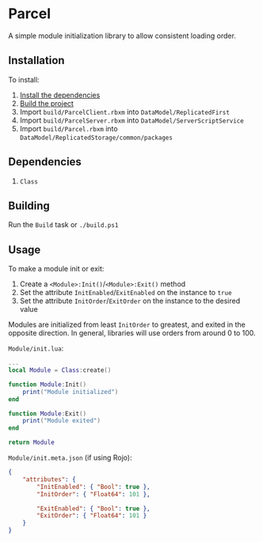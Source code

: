 # Parcel
A simple module initialization library to allow consistent loading order.

## Installation
To install:
1. [Install the dependencies](#dependencies)
2. [Build the project](#building)
3. Import `build/ParcelClient.rbxm` into `DataModel/ReplicatedFirst`
3. Import `build/ParcelServer.rbxm` into `DataModel/ServerScriptService`
4. Import `build/Parcel.rbxm` into `DataModel/ReplicatedStorage/common/packages`

## Dependencies
1. `Class`

## Building
Run the `Build` task or `./build.ps1`

## Usage
To make a module init or exit:
1. Create a `<Module>:Init()`/`<Module>:Exit()` method
2. Set the attribute `InitEnabled`/`ExitEnabled` on the instance to `true`
3. Set the attribute `InitOrder`/`ExitOrder` on the instance to the desired value

Modules are initialized from least `InitOrder` to greatest, and exited in the opposite direction. In general, libraries will use orders from around 0 to 100.

`Module/init.lua`:
```lua
...
local Module = Class:create()

function Module:Init()
	print("Module initialized")
end

function Module:Exit()
	print("Module exited")
end

return Module
```

`Module/init.meta.json` (if using Rojo):
```json
{
	"attributes": {
		"InitEnabled": { "Bool": true },
		"InitOrder": { "Float64": 101 },

		"ExitEnabled": { "Bool": true },
		"ExitOrder": { "Float64": 101 }
	}
}
```